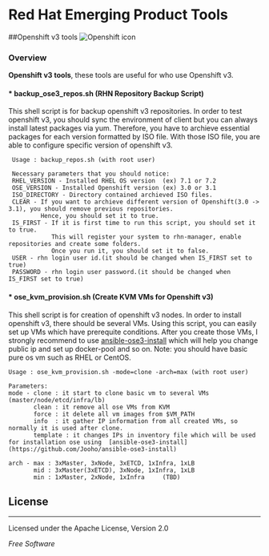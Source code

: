 # Red Hat Emerging Product Tools

##Openshift v3 tools
![Openshift icon](https://upload.wikimedia.org/wikipedia/en/3/3a/OpenShift-LogoType.svg)

### Overview

**Openshift v3 tools**, these tools are useful for who use Openshift v3.

#### * backup_ose3_repos.sh  (RHN Repository Backup Script)
 This shell script is for backup openshift v3 repositories. In order to test openshift v3, you should sync the environment of client but you can always install latest packages via yum. Therefore, you have to archieve essential packages for each version formatted by ISO file. With those ISO file, you are able to configure specific version of openshift v3. 
 
 
 
 ```
  Usage : backup_repos.sh (with root user)
  
  Necessary parameters that you should notice:
  RHEL_VERSION - Installed RHEL OS version  (ex) 7.1 or 7.2
  OSE_VERSION - Installed Openshift version (ex) 3.0 or 3.1
  ISO_DIRECTORY - Directory contained archieved ISO files.
  CLEAR - If you want to archieve different version of Openshift(3.0 -> 3.1), you should remove previous repositories. 
          Hence, you should set it to true.  
  IS_FIRST - If it is first time to run this script, you should set it to true.
             This will register your system to rhn-manager, enable repositories and create some folders. 
             Once you run it, you should set it to false.            
  USER - rhn login user id.(it should be changed when IS_FIRST set to true)
  PASSWORD - rhn login user password.(it should be changed when IS_FIRST set to true)
```

#### * ose_kvm_provision.sh  (Create KVM VMs for Openshift v3)
 This shell script is for creation of openshift v3 nodes. In order to install openshift v3, there should be several VMs. Using this script, you can easily set up VMs which have prerequite conditions. After you create those VMs, I strongly recommend to use [ansible-ose3-install](https://github.com/Jooho/ansible-ose3-install) which will help you change public ip and set up docker-pool and so on. Note: you should have basic pure os vm such as RHEL or CentOS. 
 
  ```
  Usage : ose_kvm_provision.sh -mode=clone -arch=max (with root user)
  
  Parameters:
  mode - clone : it start to clone basic vm to several VMs (master/node/etcd/infra/lb)
         clean : it remove all ose VMs from KVM
         force : it delete all vm images from $VM_PATH
         info  : it gather IP information from all created VMs, so normally it is used after clone.
         template : it changes IPs in inventory file which will be used for installation ose using  [ansible-ose3-install](https://github.com/Jooho/ansible-ose3-install)
  
  arch - max : 3xMaster, 3xNode, 3xETCD, 1xInfra, 1xLB
         mid : 3xMaster(3xETCD), 3xNode, 1xInfra, 1xLB  
         min : 1xMaster, 2xNode, 1xInfra     (TBD)
```

 
License
---
---
Licensed under the Apache License, Version 2.0

*Free Software*
